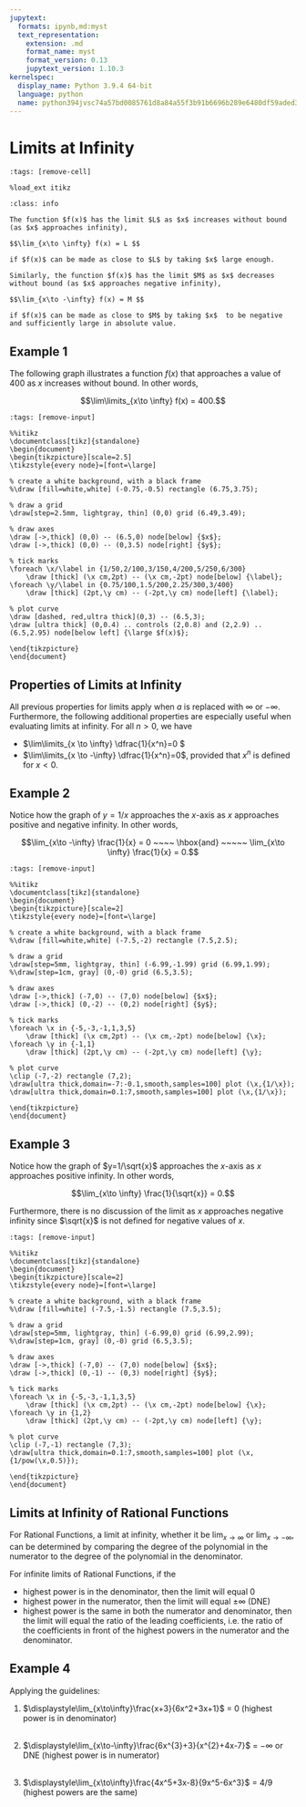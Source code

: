 ```yaml
---
jupytext:
  formats: ipynb,md:myst
  text_representation:
    extension: .md
    format_name: myst
    format_version: 0.13
    jupytext_version: 1.10.3
kernelspec:
  display_name: Python 3.9.4 64-bit
  language: python
  name: python394jvsc74a57bd0085761d8a84a55f3b91b6696b289e6480df59aded311489218ab7e58f5e20cd3
---
```

# Limits at Infinity

```{code-cell}
:tags: [remove-cell]

%load_ext itikz
```

```{admonition} Definition
:class: info

The function $f(x)$ has the limit $L$ as $x$ increases without bound (as $x$ approaches infinity), 

$$\lim_{x\to \infty} f(x) = L $$ 

if $f(x)$ can be made as close to $L$ by taking $x$ large enough.

Similarly, the function $f(x)$ has the limit $M$ as $x$ decreases without bound (as $x$ approaches negative infinity), 

$$\lim_{x\to -\infty} f(x) = M $$ 

if $f(x)$ can be made as close to $M$ by taking $x$  to be negative and sufficiently large in absolute value.
```

## Example 1

The following graph illustrates a function $f(x)$ that approaches a value of 400 as $x$ increases without bound.  In other words, 

$$\lim\limits_{x\to \infty} f(x) = 400.$$

```{code-cell}
:tags: [remove-input]

%%itikz
\documentclass[tikz]{standalone}
\begin{document}
\begin{tikzpicture}[scale=2.5]
\tikzstyle{every node}=[font=\large]
 
% create a white background, with a black frame
%\draw [fill=white,white] (-0.75,-0.5) rectangle (6.75,3.75); 

% draw a grid
\draw[step=2.5mm, lightgray, thin] (0,0) grid (6.49,3.49); 

% draw axes
\draw [->,thick] (0,0) -- (6.5,0) node[below] {$x$}; 
\draw [->,thick] (0,0) -- (0,3.5) node[right] {$y$};

% tick marks
\foreach \x/\label in {1/50,2/100,3/150,4/200,5/250,6/300} 
	\draw [thick] (\x cm,2pt) -- (\x cm,-2pt) node[below] {\label};
\foreach \y/\label in {0.75/100,1.5/200,2.25/300,3/400} 
	\draw [thick] (2pt,\y cm) -- (-2pt,\y cm) node[left] {\label};

% plot curve
\draw [dashed, red,ultra thick](0,3) -- (6.5,3);
\draw [ultra thick] (0,0.4) .. controls (2,0.8) and (2,2.9) .. (6.5,2.95) node[below left] {\large $f(x)$};

\end{tikzpicture}
\end{document} 
```







## Properties of Limits at Infinity

All previous properties for limits apply when $a$ is replaced with $\infty$ or $-\infty$.  Furthermore, the following additional properties are especially useful when evaluating limits at infinity.  For all $n>0$, we have

- $\lim\limits_{x \to \infty} \dfrac{1}{x^n}=0 $
- $\lim\limits_{x \to -\infty} \dfrac{1}{x^n}=0$, provided that $x^n$ is defined for $x<0$.


## Example 2

Notice how the graph of $y=1/x$ approaches the $x$-axis as $x$ approaches positive and negative infinity.  In other words,

$$\lim_{x\to -\infty} \frac{1}{x} = 0  ~~~~ \hbox{and} ~~~~~ \lim_{x\to \infty} \frac{1}{x} = 0.$$

```{code-cell}
:tags: [remove-input]

%%itikz
\documentclass[tikz]{standalone}
\begin{document}
\begin{tikzpicture}[scale=2]
\tikzstyle{every node}=[font=\large]
 
% create a white background, with a black frame
%\draw [fill=white,white] (-7.5,-2) rectangle (7.5,2.5); 

% draw a grid
\draw[step=5mm, lightgray, thin] (-6.99,-1.99) grid (6.99,1.99); 
%\draw[step=1cm, gray] (0,-0) grid (6.5,3.5); 

% draw axes
\draw [->,thick] (-7,0) -- (7,0) node[below] {$x$}; 
\draw [->,thick] (0,-2) -- (0,2) node[right] {$y$};

% tick marks
\foreach \x in {-5,-3,-1,1,3,5} 
	\draw [thick] (\x cm,2pt) -- (\x cm,-2pt) node[below] {\x};
\foreach \y in {-1,1} 
	\draw [thick] (2pt,\y cm) -- (-2pt,\y cm) node[left] {\y};

% plot curve
\clip (-7,-2) rectangle (7,2);
\draw[ultra thick,domain=-7:-0.1,smooth,samples=100] plot (\x,{1/\x}); 
\draw[ultra thick,domain=0.1:7,smooth,samples=100] plot (\x,{1/\x});

\end{tikzpicture}
\end{document} 
```



## Example 3

Notice how the graph of $y=1/\sqrt{x}$ approaches the $x$-axis as $x$ approaches positive infinity.  In other words,

$$\lim_{x\to \infty} \frac{1}{\sqrt{x}} = 0.$$

Furthermore, there is no discussion of the limit as $x$ approaches negative infinity since $\sqrt{x}$ is not defined for negative values of $x$. 

```{code-cell}
:tags: [remove-input]

%%itikz
\documentclass[tikz]{standalone}
\begin{document}
\begin{tikzpicture}[scale=2]
\tikzstyle{every node}=[font=\large]
 
% create a white background, with a black frame
%\draw [fill=white] (-7.5,-1.5) rectangle (7.5,3.5); 

% draw a grid
\draw[step=5mm, lightgray, thin] (-6.99,0) grid (6.99,2.99); 
%\draw[step=1cm, gray] (0,-0) grid (6.5,3.5); 

% draw axes
\draw [->,thick] (-7,0) -- (7,0) node[below] {$x$}; 
\draw [->,thick] (0,-1) -- (0,3) node[right] {$y$};

% tick marks
\foreach \x in {-5,-3,-1,1,3,5} 
	\draw [thick] (\x cm,2pt) -- (\x cm,-2pt) node[below] {\x};
\foreach \y in {1,2} 
	\draw [thick] (2pt,\y cm) -- (-2pt,\y cm) node[left] {\y};

% plot curve
\clip (-7,-1) rectangle (7,3);
\draw[ultra thick,domain=0.1:7,smooth,samples=100] plot (\x,{1/pow(\x,0.5)});

\end{tikzpicture}
\end{document} 
```


## Limits at Infinity of Rational Functions

For Rational Functions, a limit at infinity, whether it be $\displaystyle\lim_{x\to\infty}$ or $\displaystyle\lim_{x\to -\infty}$, can be determined by comparing the degree of the polynomial in the numerator to the degree of the polynomial in the denominator.

For infinite limits of Rational Functions, if the 
- highest power is in the denominator, then the limit will equal $0$
- highest power in the numerator, then the limit will equal $\pm\infty$ (DNE)
- highest power is the same in both the numerator and denominator, then the limit will equal the ratio of the leading coefficients, i.e. the ratio of the coefficients in front of the highest powers in the numerator and the denominator.

## Example 4

Applying the guidelines:
1. $\displaystyle\lim_{x\to\infty}\frac{x+3}{6x^2+3x+1}$ = 0 (highest power is in denominator)   <br>  &nbsp;

2. $\displaystyle\lim_{x\to-\infty}\frac{6x^{3}+3}{x^{2}+4x-7}$ = $-\infty$ or DNE (highest power is in numerator)  <br>  &nbsp;

3. $\displaystyle\lim_{x\to\infty}\frac{4x^5+3x-8}{9x^5-6x^3}$ = $4/9$ (highest powers are the same)  